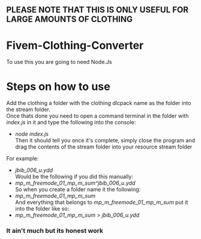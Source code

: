 ## PLEASE NOTE THAT THIS IS ONLY USEFUL FOR LARGE AMOUNTS OF CLOTHING
# Fivem-Clothing-Converter
To use this you are going to need Node.Js

# Steps on how to use
Add the clothing a folder with the clothing dlcpack name as the folder into the stream folder.  
Once thats done you need to open a command terminal in the folder with *index.js* in it and type the following into the console:  
- *node index.js*  
Then it should tell you once it's complete, simply close the program and drag the contents of the stream folder into your resource stream folder 

For example:
- *jbib_006_u.ydd*  
Would be the following if you did this manually:
- *mp_m_freemode_01_mp_m_sum^jbib_006_u.ydd*  
So when you create a folder name it the following:  
- *mp_m_freemode_01_mp_m_sum*  
And everything that belongs to *mp_m_freemode_01_mp_m_sum* put it into the folder like so:  
- *mp_m_freemode_01_mp_m_sum > jbib_006_u.ydd*

### It ain't much but its honest work
